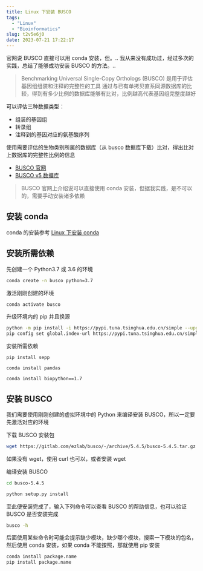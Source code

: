 ```yaml
---
title: Linux 下安装 BUSCO
tags:
  - "Linux"
  - "Bioinformatics"
slug: t2v5e6j0
date: 2023-07-21 17:22:17
---
```


官网说 BUSCO 直接可以用 conda 安装，但。.. 我从来没有成功过，经过多次的实践，总结了能够成功安装 BUSCO 的方法。..

<!--more-->

> Benchmarking Universal Single-Copy Orthologs (BUSCO) 是用于评估基因组组装和注释的完整性的工具
> 通过与已有单拷贝直系同源数据库的比较，得到有多少比例的数据库能够有比对，比例越高代表基因组完整度越好

可以评估三种数据类型：

- 组装的基因组
- 转录组
- 注释到的基因对应的氨基酸序列

使用需要评估的生物类别所属的数据库（从 busco 数据库下载）比对，得出比对上数据库的完整性比例的信息

- [BUSCO 官网](https://busco.ezlab.org/)
- [BUSCO v5 数据库](https://busco-data.ezlab.org/v5/data/lineages/)

> BUSCO 官网上介绍说可以直接使用 conda 安装，但据我实践，是不可以的，需要手动安装诸多依赖

## 安装 conda

conda 的安装参考 [Linux 下安装 conda](https://www.hieroglyphs.top/posts/1d0dd329/)

## 安装所需依赖

先创建一个 Python3.7 或 3.6 的环境

```bash
conda create -n busco python=3.7
```

激活刚刚创建的环境

```bash
conda activate busco
```

升级环境内的 pip 并且换源

```bash
python -m pip install -i https://pypi.tuna.tsinghua.edu.cn/simple --upgrade pip
pip config set global.index-url https://pypi.tuna.tsinghua.edu.cn/simple
```

安装所需依赖

```
pip install sepp

conda install pandas

conda install biopython==1.7
```

## 安装 BUSCO

我们需要使用刚刚创建的虚拟环境中的 Python 来编译安装 BUSCO，所以一定要先激活对应的环境

下载 BUSCO 安装包

```bash
wget https://gitlab.com/ezlab/busco/-/archive/5.4.5/busco-5.4.5.tar.gz
```

如果没有 wget，使用 curl 也可以，或者安装 wget

编译安装 BUSCO

```bash
cd busco-5.4.5

python setup.py install
```

至此便安装完成了，输入下列命令可以查看 BUSCO 的帮助信息，也可以验证 BUSCO 是否安装完成

```bash
busco -h
```

后面使用某些命令时可能会提示缺少模块，缺少哪个模块，搜索一下模块的包名，然后使用 conda 安装，如果 conda 不能按照，那就使用 pip 安装

```bash
conda install package.name
pip install package.name
```
